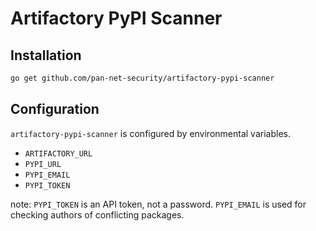 # Artifactory PyPI Scanner

## Installation

```sh
go get github.com/pan-net-security/artifactory-pypi-scanner
```

## Configuration

`artifactory-pypi-scanner` is configured by environmental variables.

- `ARTIFACTORY_URL`
- `PYPI_URL`
- `PYPI_EMAIL`
- `PYPI_TOKEN`

note: `PYPI_TOKEN` is an API token, not a password. `PYPI_EMAIL` is used for
checking authors of conflicting packages.
